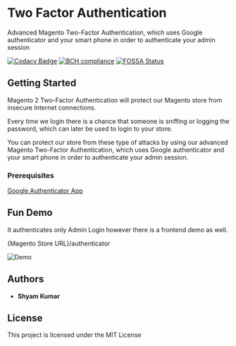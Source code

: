 # Two Factor Authentication
Advanced Magento Two-Factor Authentication, which uses Google authenticator and your smart phone in order to authenticate your admin session

[![Codacy Badge](https://api.codacy.com/project/badge/Grade/2ace12e6ce264d9d801a41d500b7575f)](https://www.codacy.com/app/neyamtux/2-Factor-Authentication?utm_source=github.com&amp;utm_medium=referral&amp;utm_content=neyamtux/2-Factor-Authentication&amp;utm_campaign=Badge_Grade) [![BCH compliance](https://bettercodehub.com/edge/badge/neyamtux/2-Factor-Authentication?branch=master)](https://bettercodehub.com/) [![FOSSA Status](https://app.fossa.io/api/projects/git%2Bhttps%3A%2F%2Fgithub.com%2Fneyamtux%2F2-Factor-Authentication.svg?type=shield)](https://app.fossa.io/projects/git%2Bhttps%3A%2F%2Fgithub.com%2Fneyamtux%2F2-Factor-Authentication?ref=badge_shield)

## Getting Started

Magento 2 Two-Factor Authentication will protect our Magento store from insecure Internet connections.

Every time we login there is a chance that someone is sniffing or logging the password, which can later be used to login to your store.

You can protect our store from these type of attacks by using our advanced Magento Two-Factor Authentication, which uses Google authenticator and your smart phone in order to authenticate your admin session.

### Prerequisites
[Google Authenticator App](https://play.google.com/store/apps/details?id=com.google.android.apps.authenticator2&hl=en)

## Fun Demo
It authenticates only Admin Login however there is a frontend demo as well.

{Magento Store URL}/authenticator

![Demo](https://image.prntscr.com/image/gSZmYoEgRRyAu_djujkAYQ.png)

## Authors

* **Shyam Kumar**

## License

This project is licensed under the MIT License
